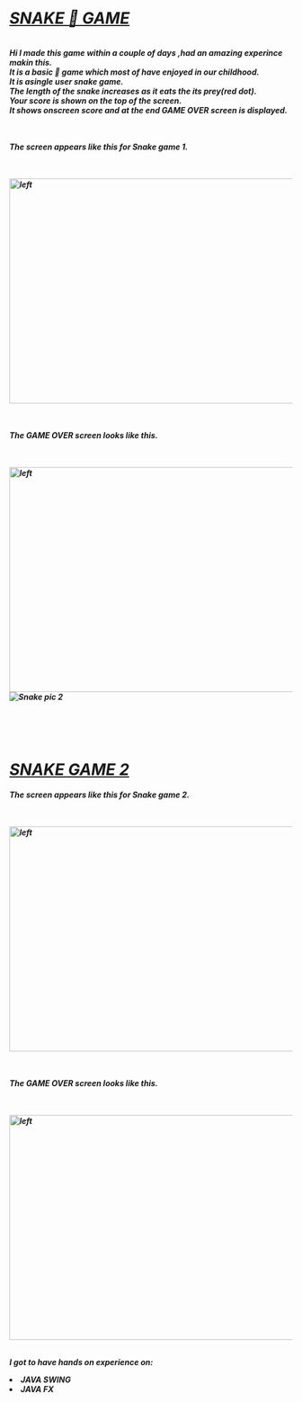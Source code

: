 <h1><u><i><b>SNAKE  🐍  GAME</u></h1>

<br><b>Hi I made this game within a couple of days ,had an amazing experince makin this.
<br>It is a basic 🐍 game which most of have enjoyed in our childhood.
<br>It is asingle user snake game.
<br>The length of the snake increases as it eats the its prey(red dot).
<br>Your score is shown on the top of the screen.
<br>It shows onscreen score and at the end <b><b>GAME OVER</b> </b>screen is displayed.

<br><br>The screen appears like this for Snake game 1.


<br><br><img src="![Snake pic 1](https://user-images.githubusercontent.com/114929285/214913588-7c4fffd9-7e58-4842-8b5c-0363099cf5b3.jpg)" width="600px" height="400px" alt="left">
  



<br><br>The GAME OVER screen looks like this.

<br><br><img src="D:\Android Devlopment\Android Projects\Snake\Snake2 pic 2.jpg" width="600px" height="400px" alt="left"><br>
  ![Snake pic 2](https://user-images.githubusercontent.com/114929285/214914716-8ddea257-2bc2-4932-90c1-866aa91ae6ed.png)


<br><br><br><h1><u>SNAKE GAME 2</u></h1>

The screen appears like this for Snake game 2.


<br><br><img src="D:\Android Devlopment\Android Projects\Snake\Snake2 pic 3.jpg" width="600px" height="400px" alt="left">


<br><br>The GAME OVER screen looks like this.

<br><br><img src="D:\Android Devlopment\Android Projects\Snake\Snake2 pic 4.jpg" width="600px" height="400px" alt="left"><br>

<br>I got to have hands on experience on:

<li>JAVA SWING

<li>JAVA FX



